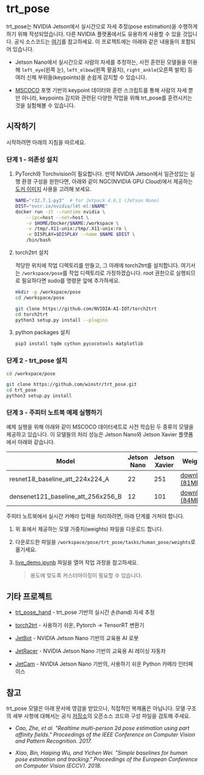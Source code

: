 # trt_pose

trt_pose는 NVIDIA Jetson에서 실시간으로 자세 추정(pose estimation)을 수행하게 하기 위해 작성되었습니다. 다른 NVIDIA 플랫폼에서도 유용하게 사용할 수 있을 것입니다. 공식 소스코드는 [여기](https://github.com/NVIDIA-AI-IOT/trt_pose)를 참고하세요. 이 프로젝트에는 아래와 같은 내용들이 포함되어 있습니다.

- Jetson Nano에서 실시간으로 사람의 자세를 추정하는, 사전 훈련된 모델들을 이용해 `left_eye`(왼쪽 눈), `left_elbow`(왼쪽 팔꿈치), `right_ankle`(오른쪽 발목) 등 여러 신체 부위들(keypoints)을 손쉽게 감지할 수 있습니다.

- [MSCOCO](https://cocodataset.org/#home) 포맷 기반의 keypoint 데이터와 훈련 스크립트를 통해 사람의 자세 뿐만 아니라, keypoints 감지와 관련된 다양한 작업을 위해 trt_pose를 훈련시키는 것을 실험해볼 수 있습니다.

## 시작하기

시작하려면 아래의 지침을 따르세요.

### 단계 1 - 의존성 설치

1. PyTorch와 Torchvision이 필요합니다. 만약 NVIDIA Jetson에서 일관성있는 실행 환경 구성을 원한다면, 아래와 같이 NGC(NVIDIA GPU Cloud)에서 제공하는 [도커 이미지](https://catalog.ngc.nvidia.com/orgs/nvidia/containers/l4t-ml) 사용을 고려해 보세요.
   
   ```bash
   NAME="r32.7.1-py3"  # for Jetpack 4.6.1 (Jetson Nano)
   DIST="nvcr.io/nvidia/l4t-ml:$NAME"
   docker run -it --runtime nvidia \
       --ipc=host --net=host \
       -v $HOME/Docker/$NAME:/workspace \
       -v /tmp/.X11-unix:/tmp/.X11-unix:ro \
       -e DISPLAY=$DISPLAY --name $NAME $DIST \
       /bin/bash
   ```

2. torch2trt 설치
   
   적당한 위치에 작업 디렉토리를 만들고, 그 아래에 torch2trt를 설치합니다. 여기서는 `/workspace/pose`를 작업 디렉토리로 가정하겠습니다. root 권한으로 실행되므로 필요하다면 sudo를 명령문 앞에 추가하세요.
   
   ```bash
   mkdir -p /workspace/pose
   cd /workspace/pose
   
   git clone https://github.com/NVIDIA-AI-IOT/torch2trt
   cd torch2trt
   python3 setup.py install --plugins
   ```

3. python packages 설치
   
   ```bash
   pip3 install tqdm cython pycocotools matplotlib
   ```

### 단계 2 - trt_pose 설치

```bash
cd /workspace/pose

git clone https://github.com/winstr/trt_pose.git
cd trt_pose
python3 setup.py install
```

### 단계 3 - 주피터 노트북 예제 실행하기

예제 실행을 위해 아래와 같이 MSCOCO 데이터세트로 사전 학습된 두 종류의 모델을 제공하고 있습니다. 이 모델들의 처리 성능은 Jetson Nano와 Jetson Xavier 플랫폼에서 아래와 같습니다.

| Model                              | Jetson Nano | Jetson Xavier | Weights                                                                               |
| ---------------------------------- | ----------- | ------------- | ------------------------------------------------------------------------------------- |
| resnet18_baseline_att_224x224_A    | 22          | 251           | [download (81MB)](https://drive.google.com/open?id=1XYDdCUdiF2xxx4rznmLb62SdOUZuoNbd) |
| densenet121_baseline_att_256x256_B | 12          | 101           | [download (84MB)](https://drive.google.com/open?id=13FkJkx7evQ1WwP54UmdiDXWyFMY1OxDU) |

주피터 노트북에서 실시간 카메라 입력을 처리하려면, 아래 단계를 거쳐야 합니다.

1. 위 표에서 제공하는 모델 가중치(weights) 파일을 다운로드 합니다.

2. 다운로드한 파일을 `/workspace/pose/trt_pose/tasks/human_pose/weights`로 옮기세요.

3. [live_demo.ipynb](tasks/human_pose/live_demo.ipynb) 파일을 열어 작업 과정을 참고하세요.
   
   > 용도에 맞도록 커스터마이징이 필요할 수 있습니다.

## 기타 프로젝트

- [trt_pose_hand](http://github.com/NVIDIA-AI-IOT/trt_pose_hand) - trt_pose 기반의 실시간 손(hand) 자세 추정

- [torch2trt](http://github.com/NVIDIA-AI-IOT/torch2trt) - 사용하기 쉬운, Pytorch → TensorRT 변환기

- [JetBot](http://github.com/NVIDIA-AI-IOT/jetbot) - NVIDIA Jetson Nano 기반의 교육용 AI 로봇

- [JetRacer](http://github.com/NVIDIA-AI-IOT/jetracer) - NVIDIA Jetson Nano 기반의 교육용 AI 레이싱 자동차

- [JetCam](http://github.com/NVIDIA-AI-IOT/jetcam) - NVIDIA Jetson Nano 기반의, 사용하기 쉬운 Python 카메라 인터페이스

## 참고

trt_pose 모델은 아래 문서에 영감을 받았으나, 직접적인 복제품은 아닙니다. 모델 구조의 세부 사항에 대해서는 공식 [저장소](https://github.com/NVIDIA-AI-IOT/trt_pose)의 오픈소스 코드와 구성 파일을 검토해 주세요.

* _Cao, Zhe, et al. "Realtime multi-person 2d pose estimation using part affinity fields." Proceedings of the IEEE Conference on Computer Vision and Pattern Recognition. 2017._

* _Xiao, Bin, Haiping Wu, and Yichen Wei. "Simple baselines for human pose estimation and tracking." Proceedings of the European Conference on Computer Vision (ECCV). 2018._
